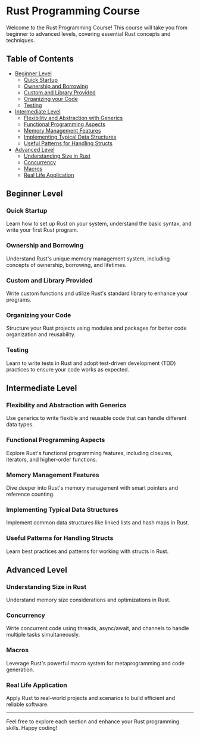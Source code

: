 # Rust Programming Course

Welcome to the Rust Programming Course! This course will take you from beginner to advanced levels, covering essential Rust concepts and techniques.

## Table of Contents

- [Beginner Level](#beginner-level)
  - [Quick Startup](#quick-startup)
  - [Ownership and Borrowing](#ownership-and-borrowing)
  - [Custom and Library Provided](#custom-and-library-provided)
  - [Organizing your Code](#organizing-your-code)
  - [Testing](#testing)
- [Intermediate Level](#intermediate-level)
  - [Flexibility and Abstraction with Generics](#flexibility-and-abstraction-with-generics)
  - [Functional Programming Aspects](#functional-programming-aspects)
  - [Memory Management Features](#memory-management-features)
  - [Implementing Typical Data Structures](#implementing-typical-data-structures)
  - [Useful Patterns for Handling Structs](#useful-patterns-for-handling-structs)
- [Advanced Level](#advanced-level)
  - [Understanding Size in Rust](#understanding-size-in-rust)
  - [Concurrency](#concurrency)
  - [Macros](#macros)
  - [Real Life Application](#real-life-application)

## Beginner Level

### Quick Startup
Learn how to set up Rust on your system, understand the basic syntax, and write your first Rust program.

### Ownership and Borrowing
Understand Rust's unique memory management system, including concepts of ownership, borrowing, and lifetimes.

### Custom and Library Provided
Write custom functions and utilize Rust's standard library to enhance your programs.

### Organizing your Code
Structure your Rust projects using modules and packages for better code organization and reusability.

### Testing
Learn to write tests in Rust and adopt test-driven development (TDD) practices to ensure your code works as expected.

## Intermediate Level

### Flexibility and Abstraction with Generics
Use generics to write flexible and reusable code that can handle different data types.

### Functional Programming Aspects
Explore Rust's functional programming features, including closures, iterators, and higher-order functions.

### Memory Management Features
Dive deeper into Rust's memory management with smart pointers and reference counting.

### Implementing Typical Data Structures
Implement common data structures like linked lists and hash maps in Rust.

### Useful Patterns for Handling Structs
Learn best practices and patterns for working with structs in Rust.

## Advanced Level

### Understanding Size in Rust
Understand memory size considerations and optimizations in Rust.

### Concurrency
Write concurrent code using threads, async/await, and channels to handle multiple tasks simultaneously.

### Macros
Leverage Rust's powerful macro system for metaprogramming and code generation.

### Real Life Application
Apply Rust to real-world projects and scenarios to build efficient and reliable software.

---

Feel free to explore each section and enhance your Rust programming skills. Happy coding!
